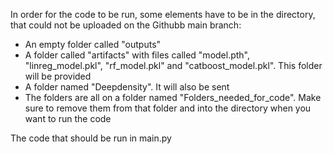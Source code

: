 In order for the code to be run, some elements have to be in the directory, that could not be uploaded on the Githubb main branch:

- An empty folder called "outputs"
- A folder called "artifacts" with files called "model.pth", "linreg_model.pkl", "rf_model.pkl" and "catboost_model.pkl". This folder will be provided
- A folder named "Deepdensity". It will also be sent
- The folders are all on a folder named "Folders_needed_for_code". Make sure to remove them from that folder and into the directory when you want to run the code

The code that should be run in main.py
